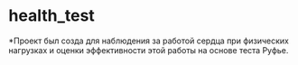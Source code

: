 # health_test

*Проект был созда для наблюдения за работой сердца при физических нагрузках и оценки эффективности этой работы на основе теста Руфье. 
